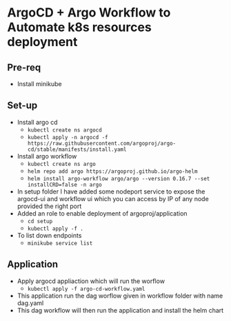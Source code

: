# ArgoCD + Argo Workflow to Automate k8s resources deployment 

## Pre-req
- Install minikube

## Set-up
- Install argo cd
  - `kubectl create ns argocd`
  - `kubectl apply -n argocd -f https://raw.githubusercontent.com/argoproj/argo-cd/stable/manifests/install.yaml` 
- Install argo workflow
  - `kubectl create ns argo`
  - `helm repo add argo https://argoproj.github.io/argo-helm`
  - `helm install argo-workflow argo/argo --version 0.16.7 --set installCRD=false -n argo`
- In setup folder I have added some nodeport service to expose the argocd-ui and workflow ui which you can access by IP of any node provided the right port
- Added an role to enable deployment of argoproj/application 
  - `cd setup`
  - `kubectl apply -f .`
- To list down endpoints
  - `minikube service list`
## Application
- Apply argocd appliaction which will run the worflow
   - `kubectl apply -f argo-cd-workflow.yaml`
- This application run the dag worflow given in workflow folder with name dag.yaml
- This dag workflow will then run the application and install the helm chart 

